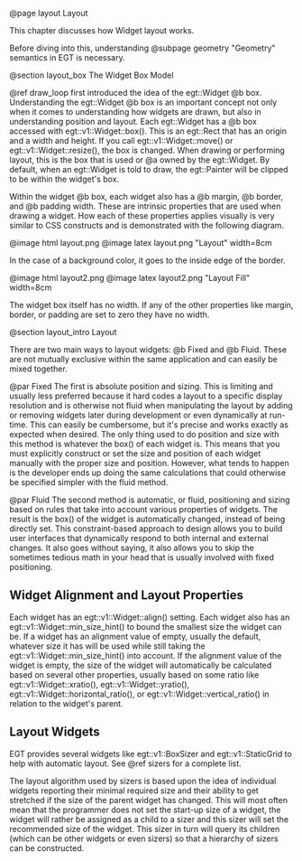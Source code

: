  @page layout Layout

This chapter discusses how Widget layout works.

Before diving into this, understanding @subpage geometry "Geometry"
semantics in EGT is necessary.

@section layout_box The Widget Box Model

@ref draw_loop first introduced the idea of the egt::Widget @b box.
Understanding the egt::Widget @b box is an important concept not only when it
comes to understanding how widgets are drawn, but also in understanding position
and layout. Each egt::Widget has a @b box accessed with egt::v1::Widget::box().
This is an egt::Rect that has an origin and a width and height.  If you call
egt::v1::Widget::move() or egt::v1::Widget::resize(), the box is changed.  When
drawing or performing layout, this is the box that is used or @a owned by the
egt::Widget.  By default, when an egt::Widget is told to draw, the egt::Painter
will be clipped to be within the widget's box.

Within the widget @b box, each widget also has a @b margin, @b border, and @b
padding width. These are intrinsic properties that are used when drawing a
widget.  How each of these properties applies visually is very similar to CSS
constructs and is demonstrated with the following diagram.

@image html layout.png
@image latex layout.png "Layout" width=8cm

In the case of a background color, it goes to the inside edge of the border.

@image html layout2.png
@image latex layout2.png "Layout Fill" width=8cm

The widget box itself has no width.  If any of the other properties like margin,
border, or padding are set to zero they have no width.

@section layout_intro Layout

There are two main ways to layout widgets: @b Fixed and @b Fluid.  These are not
mutually exclusive within the same application and can easily be mixed together.

@par Fixed
The first is absolute position and sizing.  This is limiting and usually less
preferred because it hard codes a layout to a specific display resolution and is
otherwise not fluid when manipulating the layout by adding or removing widgets
later during development or even dynamically at run-time.  This can easily be
cumbersome, but it's precise and works exactly as expected when desired.  The
only thing used to do position and size with this method is whatever the box()
of each widget is. This means that you must explicitly construct or set the size
and position of each widget manually with the proper size and position.
However, what tends to happen is the developer ends up doing the same
calculations that could otherwise be specified simpler with the fluid method.

@par Fluid
The second method is automatic, or fluid, positioning and sizing based on rules
that take into account various properties of widgets.  The result is the box()
of the widget is automatically changed, instead of being directly set. This
constraint-based approach to design allows you to build user interfaces that
dynamically respond to both internal and external changes.  It also goes without
saying, it also allows you to skip the sometimes tedious math in your head that
is usually involved with fixed positioning.

## Widget Alignment and Layout Properties

Each widget has an egt::v1::Widget::align() setting. Each widget also has an
egt::v1::Widget::min_size_hint() to bound the smallest size the widget can be.
If a widget has an alignment value of empty, usually the default, whatever size
it has will be used while still taking the egt::v1::Widget::min_size_hint() into
account. If the alignment value of the widget is empty, the size of the widget
will automatically be calculated based on several other properties, usually
based on some ratio like egt::v1::Widget::xratio(), egt::v1::Widget::yratio(),
egt::v1::Widget::horizontal_ratio(), or egt::v1::Widget::vertical_ratio() in
relation to the widget's parent.

## Layout Widgets

EGT provides several widgets like egt::v1::BoxSizer and egt::v1::StaticGrid to
help with automatic layout.  See @ref sizers for a complete list.

The layout algorithm used by sizers is based upon the idea of individual widgets
reporting their minimal required size and their ability to get stretched if the
size of the parent widget has changed. This will most often mean that the
programmer does not set the start-up size of a widget, the widget will rather be
assigned as a child to a sizer and this sizer will set the recommended size of
the widget. This sizer in turn will query its children (which can be other
widgets or even sizers) so that a hierarchy of sizers can be constructed.
